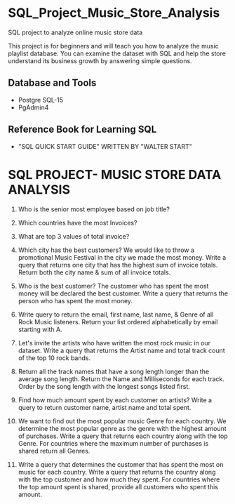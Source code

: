 # SQL_Project_Music_Store_Analysis

SQL project to analyze online music store data

This project is for beginners and will teach you how to analyze the music playlist database. You can examine the dataset with SQL and help the store understand its business growth by answering simple questions.



## Database and Tools
* Postgre SQL-15
* PgAdmin4


## Reference Book for Learning SQL

* "SQL QUICK START GUIDE" WRITTEN BY "WALTER START"


# SQL PROJECT- MUSIC STORE DATA ANALYSIS
  

1. Who is the senior most employee based on job title?

2. Which countries have the most Invoices?

3. What are top 3 values of total invoice?

4. Which city has the best customers? We would like to throw a promotional Music 
Festival in the city we made the most money. Write a query that returns one city that 
has the highest sum of invoice totals. Return both the city name & sum of all invoice 
totals.

5. Who is the best customer? The customer who has spent the most money will be 
declared the best customer. Write a query that returns the person who has spent the 
most money.

6. Write query to return the email, first name, last name, & Genre of all Rock Music 
listeners. Return your list ordered alphabetically by email starting with A.

7. Let's invite the artists who have written the most rock music in our dataset. Write a 
query that returns the Artist name and total track count of the top 10 rock bands.

8. Return all the track names that have a song length longer than the average song length. 
Return the Name and Milliseconds for each track. Order by the song length with the 
longest songs listed first.


9. Find how much amount spent by each customer on artists? Write a query to return
customer name, artist name and total spent.

10. We want to find out the most popular music Genre for each country. We determine the 
most popular genre as the genre with the highest amount of purchases. Write a query 
that returns each country along with the top Genre. For countries where the maximum 
number of purchases is shared return all Genres.

11. Write a query that determines the customer that has spent the most on music for each 
country. Write a query that returns the country along with the top customer and how
much they spent. For countries where the top amount spent is shared, provide all 
customers who spent this amount.